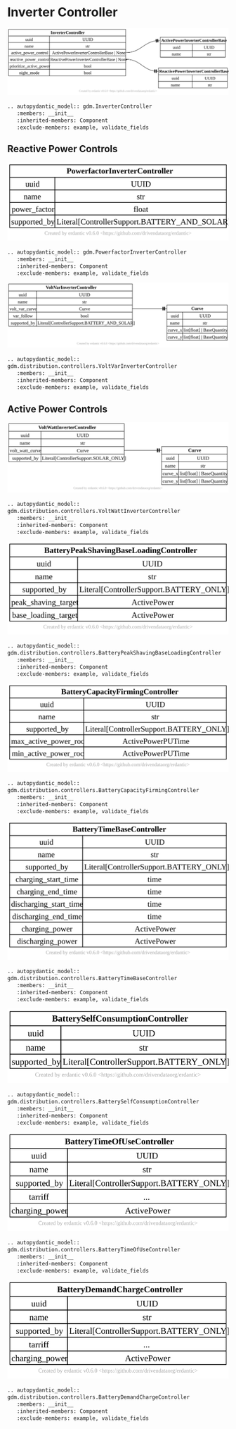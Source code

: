 # Inverter Controller

[![](../../models/InverterController.svg)](../../models/InverterController.svg)

```{eval-rst}
.. autopydantic_model:: gdm.InverterController
   :members: __init__
   :inherited-members: Component
   :exclude-members: example, validate_fields
```

## Reactive Power Controls

[![](../../models/PowerfactorInverterController.svg)](../../models/PowerfactorInverterController.svg)

```{eval-rst}
.. autopydantic_model:: gdm.PowerfactorInverterController
   :members: __init__
   :inherited-members: Component
   :exclude-members: example, validate_fields
```

[![](../../models/VoltVarInverterController.svg)](../../models/VoltVarInverterController.svg)

```{eval-rst}
.. autopydantic_model:: gdm.distribution.controllers.VoltVarInverterController
   :members: __init__
   :inherited-members: Component
   :exclude-members: example, validate_fields
```

## Active Power Controls

[![](../../models/VoltWattInverterController.svg)](../../models/VoltWattInverterController.svg)

```{eval-rst}
.. autopydantic_model:: gdm.distribution.controllers.VoltWattInverterController
   :members: __init__
   :inherited-members: Component
   :exclude-members: example, validate_fields
```

[![](../../models/BatteryPeakShavingBaseLoadingController.svg)](../../models/BatteryPeakShavingBaseLoadingController.svg)

```{eval-rst}
.. autopydantic_model:: gdm.distribution.controllers.BatteryPeakShavingBaseLoadingController
   :members: __init__
   :inherited-members: Component
   :exclude-members: example, validate_fields
```

[![](../../models/BatteryCapacityFirmingController.svg)](../../models/BatteryCapacityFirmingController.svg)

```{eval-rst}
.. autopydantic_model:: gdm.distribution.controllers.BatteryCapacityFirmingController
   :members: __init__
   :inherited-members: Component
   :exclude-members: example, validate_fields
```

[![](../../models/BatteryTimeBaseController.svg)](../../models/BatteryTimeBaseController.svg)

```{eval-rst}
.. autopydantic_model:: gdm.distribution.controllers.BatteryTimeBaseController
   :members: __init__
   :inherited-members: Component
   :exclude-members: example, validate_fields
```

[![](../../models/BatterySelfConsumptionController.svg)](../../models/BatterySelfConsumptionController.svg)

```{eval-rst}
.. autopydantic_model:: gdm.distribution.controllers.BatterySelfConsumptionController
   :members: __init__
   :inherited-members: Component
   :exclude-members: example, validate_fields
```

[![](../../models/BatteryTimeOfUseController.svg)](../../models/BatteryTimeOfUseController.svg)

```{eval-rst}
.. autopydantic_model:: gdm.distribution.controllers.BatteryTimeOfUseController
   :members: __init__
   :inherited-members: Component
   :exclude-members: example, validate_fields
```

[![](../../models/BatteryDemandChargeController.svg)](../../models/BatteryDemandChargeController.svg)

```{eval-rst}
.. autopydantic_model:: gdm.distribution.controllers.BatteryDemandChargeController
   :members: __init__
   :inherited-members: Component
   :exclude-members: example, validate_fields
```